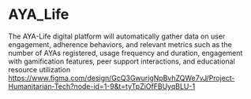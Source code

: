 # AYA_Life
The AYA-Life digital platform will automatically gather data on user engagement, adherence behaviors, and relevant metrics such as the number of AYAs registered, usage frequency and duration, engagement with gamification features, peer support interactions, and educational resource utilization
https://www.figma.com/design/GcQ3GwurigNpBvhZQWe7vJ/Project-Humanitarian-Tech?node-id=1-9&t=tyTpZiOfFBUyqBLU-1
